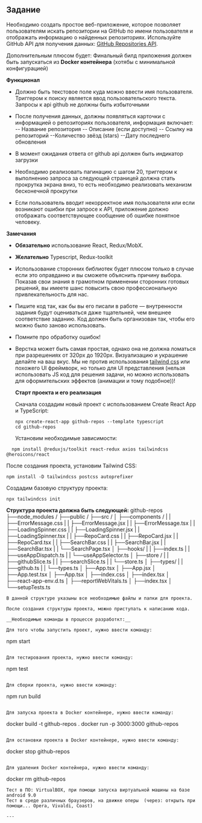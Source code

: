 ## Задание

  

Необходимо создать простое веб-приложение, которое позволяет пользователям искать репозитории на GitHub по имени пользователя и отображать информацию о найденных репозиториях. Используйте GitHub API для получения данных: [GitHub Repositories API](https://docs.github.com/en/rest/repos/repos?apiVersion=2022-11-28#list-repositories-for-a-user).

  
  

Дополнительным плюсом будет: Финальный билд приложения должен быть запускаться из __Docker контейнера__ (хотябы с минимальной конфигурацией)

  

__Функционал__

  

- Должно быть текстовое поле куда можно ввести имя пользователя. Триггером к поиску является ввод пользовательского текста. Запросы к api github не должны быть избыточными

- После получения данных, должны появляться карточки с информацией о репозиториях пользователя, информация включает: 
-- Название репозитория
-- Описание (если доступно)
-- Ссылку на репозиторий
--Количество звёзд (stars)
--Дату последнего обновления

- В момент ожидания ответа от github api должен быть индикатор загрузки

- Необходимо реализовать пагинацию с шагом 20, триггером к выполнению запроса за следующей страницей должна стать прокрутка экрана вниз, то есть необходимо реализовать механизм бесконечной прокрутки

- Если пользователь вводит некорректное имя пользователя или если возникают ошибки при запросе к API, приложение должно отображать соответствующее сообщение об ошибке понятное человеку.

  

__Замечания__

  

-  __Обязательно__ использование React, Redux/MobX.

-  __Желательно__ Typescript, Redux-toolkit

- Использование сторонних библиотек будет плюсом только в случае если это оправданно и вы сможете объяснить причину выбора. Показав свои знания в грамотном применении сторонних готовых решений, вы имеете шанс повысить свою профессиональную привлекательность для нас.

- Пишите код так, как бы вы его писали в работе &mdash; внутренности задания будут оцениваться даже тщательней, чем внешнее соответствие заданию. Код должен быть организован так, чтобы его можно было заново использовать.

- Помните про обработку ошибок!

- Верстка может быть самая простая, однако она не должна ломаться при разрешениях от 320px до 1920px. Визуализацию и украшение делайте на ваш вкус. Мы не против использования [tailwind css](https://tailwindcss.com/) или похожего UI фреймворк, но только для UI представления (нельзя использовать JS код для решения задачи, но можно использовать для оформительских эффектов (анимации и тому подобное))!

  __Старт проекта и его реализация__

  Сначала создадим новый проект с использованием Create React App и TypeScript:
  ```
  npx create-react-app github-repos --template typescript
  cd github-repos
  ```
  Установим необходимые зависимости:
```
  npm install @reduxjs/toolkit react-redux axios tailwindcss @heroicons/react
```
После создания проекта, установим Tailwind CSS:
```
npm install -D tailwindcss postcss autoprefixer
```
Создадим базовую структуру проекта:
```
npx tailwindcss init
```
__Структура проекта должна быть следующей:__
github-repos
├──node_modules /
├──public /
├──src /
│ ├──components /
| | ├──ErrorMessage.css
| | ├──ErrorMessage.jsx
| | ├──ErrorMessage.tsx
| | ├──LoadingSpinner.css
| | ├──LoadingSpinner.jsx
| | ├──LoadingSpinner.tsx
| | ├──RepoCard.css
| | ├──RepoCard.jsx
| | ├──RepoCard.tsx
| | ├──SearchBar.css
| | ├──SearchBar.jsx
| | ├──SearchBar.tsx
| | └──SearchPage.tsx
│ ├──hooks/
| | ├──index.ts
| | ├──useAppDispatch.ts
| | └──useAppSelector.ts
│ ├──store /
| | ├──githubSlice.ts
| | ├──searchSlice.ts
| | └──store.ts
│ ├──types/
| | ├──github.ts
| | └──types.ts
│ ├──App.tsx
│ ├──App.jsx
│ ├──App.test.tsx
│ ├──App.tsx
│ ├──index.css
│ ├──index.tsx
│ ├──react-app-env.d.ts
│ ├──reportWebVitals.ts
│ ├──index.tsx
│ └──setupTests.ts
```
В данной структуре указыны все необходимые файлы и папки для проекта.

После создания структуры проекта, можно приступать к написанию кода.

__Необходимые команды в процессе разработкт:__

Для того чтобы запустить проект, нужно ввести команду:
```
npm start
```

Для тестирования проекта, нужно ввести команду:
```
npm test
```

Для сборки проекта, нужно ввести команду:
```
npm run build
```

Для запуска проекта в Docker контейнере, нужно ввести команду:
```
docker build -t github-repos .
docker run -p 3000:3000 github-repos
```

Для остановки проекта в Docker контейнере, нужно ввести команду:
```
docker stop github-repos
```

Для удаления Docker контейнера, нужно ввести команду:
```
docker rm github-repos
```
Тест в ПО: VirtualBOX, при помощи запуска виртуальной машины на базе android 9.0
Тест в среде различных браузеров, на движке оперы  (через: открыть при помощи... Opera, Vivaldi, Coast)

---
